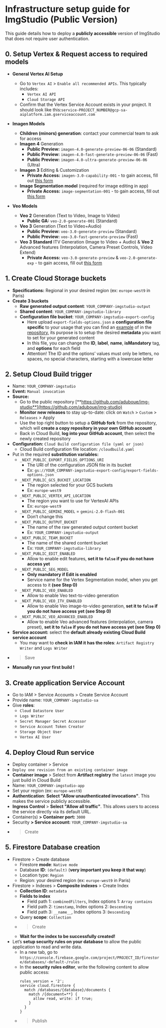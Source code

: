 # Infrastructure setup guide for ImgStudio (Public Version)

This guide details how to deploy a **publicly accessible** version of ImgStudio that does not require user authentication.

## 0\. Setup **Vertex** & Request access to **required models**

- **General Vertex AI Setup**
  - Go to `Vertex AI` > `Enable all recommended APIs`. This typically includes:
    - `Vertex AI API`
    - `Cloud Storage API`
  - Confirm that the Vertex Service Account exists in your project. It should look like this:`service-PROJECT_NUMBER@gcp-sa-aiplatform.iam.gserviceaccount.com`

- **Imagen Models**
  - **Children (minors) generation**: contact your commercial team to ask for access
  - **Imagen 4** Generation
    - **Public Preview:** `imagen-4.0-generate-preview-06-06` (Standard)
    - **Public Preview:** `imagen-4.0-fast-generate-preview-06-06` (Fast)
    - **Public Preview:** `imagen-4.0-ultra-generate-preview-06-06` (Ultra)
  - **Imagen 3** Editing & Customization
    - **Private Access:** `imagen-3.0-capability-001` - to gain access, fill out [this form](https://docs.google.com/forms/d/e/1FAIpQLScN9KOtbuwnEh6pV7xjxib5up5kG_uPqnBtJ8GcubZ6M3i5Cw/viewform)
  - **Image Segmentation model** (required for image editing in app)
    - **Private Access:** `image-segmentation-001` - to gain access, fill out [this form](https://docs.google.com/forms/d/e/1FAIpQLSdzIR1EeQGFcMsqd9nPip5e9ovDKSjfWRd58QVjo1zLpfdvEg/viewform?resourcekey=0-Pvqc66u-0Z1QmuzHq4wLKg&pli=1)

- **Veo Models**
  - **Veo 2** Generation (Text to Video, Image to Video)
    - **Public GA:** `veo-2.0-generate-001` (Standard)
  - **Veo 3** Generation (Text to Video+Audio)
    - **Public Preview:** `veo-3.0-generate-preview` (Standard)
    - **Public Preview:** `veo-3.0-fast-generate-preview` (Fast)
  - **Veo 3 Standard** ITV Generation (Image to Video + Audio) & **Veo 2** Advanced features (Interpolation, Camera Preset Controls, Video Extend)
    - **Private Access:** `veo-3.0-generate-preview` & `veo-2.0-generate-exp` - to gain access, fill out [this form](https://docs.google.com/forms/d/e/1FAIpQLSciY6O_qGg2J0A8VUcK4egJ3_Tysh-wGTl-l218XtC0e7lM_w/viewform)

## 1\. Create **Cloud Storage** buckets

- **Specifications:** Regional in your desired region (ex: `europe-west9` in Paris)
- **Create 3 buckets**
  - **Raw generated output content**: `YOUR_COMPANY-imgstudio-output`
  - **Shared content**: `YOUR_COMPANY-imgstudio-library`
  - **Configuration file bucket**: `YOUR_COMPANY-imgstudio-export-config`
    - Here upload `export-fields-options.json` a **configuration file specific** to your usage that you can find an [example](https://github.com/aduboue/img-studio/blob/main/export-fields-options.json) of in the [repository](https://github.com/aduboue/img-studio), its purpose is to setup the desired **metadata** you want to set for your generated content
    - In this file, you can change the **ID**, **label**, **name**, **isMandatory** tag, and **options** for each field
    - Attention! The ID and the options’ values must only be letters, no spaces, no special characters, starting with a lowercase letter

## 2\. Setup **Cloud Build** trigger

- Name: `YOUR_COMPANY-imgstudio`
- **Event:** `Manual invocation`
- **Source:**
  - Go to the public repository [**https://github.com/aduboue/img-studio**](https://github.com/aduboue/img-studio)
  - **Monitor new releases** to stay up-to-date: click on `Watch` > `Custom` > `Releases` > Apply
  - Use the top right button to setup a **GitHub fork** from the repository, which will **create a copy repository in your own GitHub account**
  - Back in Cloud Build, **log into your GitHub account**, then select the newly created repository
- **Configuration:** `Cloud Build configuration file (yaml or json)`
  - Cloud Build configuration file location: `/cloudbuild.yaml`
- Put in the required **substitution variables:**
  - `_NEXT_PUBLIC_EXPORT_FIELDS_OPTIONS_URI`
    - The URI of the configuration JSON file in its bucket
    - Ex: `gs://YOUR_COMPANY-imgstudio-export-config/export-fields-options.json`
  - `_NEXT_PUBLIC_GCS_BUCKET_LOCATION`
    - The region selected for your GCS buckets
    - Ex: `europe-west9`
  - `_NEXT_PUBLIC_VERTEX_API_LOCATION`
    - The region you want to use for VertexAI APIs
    - Ex: `europe-west9`
  - `_NEXT_PUBLIC_GEMINI_MODEL` = `gemini-2.0-flash-001`
    - Don’t change this
  - `_NEXT_PUBLIC_OUTPUT_BUCKET`
    - The name of the raw generated output content bucket
    - Ex: `YOUR_COMPANY-imgstudio-output`
  - `_NEXT_PUBLIC_TEAM_BUCKET`
    - The name of the shared content bucket
    - Ex: `YOUR_COMPANY-imgstudio-library`
  - `_NEXT_PUBLIC_EDIT_ENABLED`
    - Allow to enable edit features, **set it to `false` if you do not have access yet**
  - `_NEXT_PUBLIC_SEG_MODEL`
    - **Only mandatory if Edit is enabled**
    - Service name for the Vertex Segmentation model, when you get access to it **(see Step 0)**
  - `_NEXT_PUBLIC_VEO_ENABLED`
    - Allow to enable Veo text-to-video generation
  - `_NEXT_PUBLIC_VEO_ITV_ENABLED`
    - Allow to enable Veo image-to-video generation, **set it to `false` if you do not have access yet (see Step 0)**
  - `_NEXT_PUBLIC_VEO_ADVANCED_ENABLED`
    - Allow to enable Veo advanced features (interpolation, camera preset), **set it to `false` if you do not have access yet (see Step 0)**
- **Service account:** select the **default already existing Cloud Build service account**
  - You may want to **check in IAM it has the roles**: `Artifact Registry Writer` and `Logs Writer`
- > Save
- **Manually run your first build !**

## 3\. Create application **Service Account**

- Go to IAM > Service Accounts > Create Service Account
- Provide name: `YOUR_COMPANY-imgstudio-sa`
- Give **roles**:
  - `Cloud Datastore User`
  - `Logs Writer`
  - `Secret Manager Secret Accessor`
  - `Service Account Token Creator`
  - `Storage Object User`
  - `Vertex AI User`

## 4\. Deploy **Cloud Run** service

- Deploy container > Service
- `Deploy one revision from an existing container image`
- **Container image** > Select from **Artifact registry** the `latest` image you just build in Cloud Build
- Name: `YOUR_COMPANY-imgstudio-app`
- Set your region (ex: `europe-west9`)
- **Authentication**: **Select "Allow unauthenticated invocations"**. This makes the service publicly accessible.
- **Ingress Control** > **Select "Allow all traffic"**. This allows users to access the service directly via its default URL.
- Container(s) **> Container port:** `3000`
- Security **> Service account:** `YOUR_COMPANY-imgstudio-sa`
- > Create

## 5\. **Firestore** Database creation

- Firestore > Create database
  - Firestore **mode**: `Native mode`
  - Database **ID**: `(default)` (**very important you keep it that way**)
  - Location type: `Region`
  - Region: your desired region (ex: `europe-west9` in Paris)
- Firestore > Indexes > **Composite indexes** > Create Index
  - **Collection ID**: `metadata`
  - **Fields to index**
    - Field path 1: `combinedFilters`, Index options 1: `Array contains`
    - Field path 2: `timestamp`, Index options 2: `Descending`
    - Field path 3: `__name__`, Index options 3: `Descending`
  - Query **scope**: `Collection`
  - > Create
  - **Wait for the index to be successfully created!**
- Let’s **setup security rules on your database** to allow the public application to read and write data.
  - In a new tab, go to `https://console.firebase.google.com/project/PROJECT_ID/firestore/databases/-default-/rules`
  - In the **security rules editor**, write the following content to allow public access:
    ```
    rules_version = '2';
    service cloud.firestore {
      match /databases/{database}/documents {
        match /{document=**} {
          allow read, write: if true;
        }
      }
    }
    ```
  - > Publish